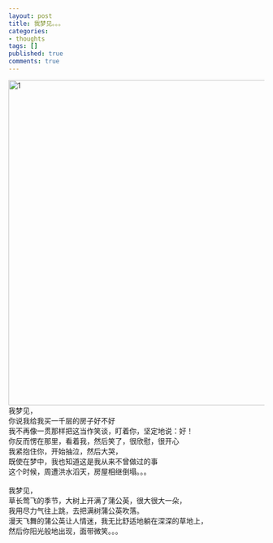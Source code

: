 ```yaml
---
layout: post
title: 我梦见。。。
categories:
- thoughts
tags: []
published: true
comments: true
---
```

<p><img alt="1" src="http://farm5.static.flickr.com/4063/4638857687_c7d2ed7f26_z.jpg" title="1" class="alignnone" width="640" height="640" />我梦见，<br />你说我给我买一千层的房子好不好<br />我不再像一贯那样把这当作笑谈，盯着你，坚定地说：好！<br />你反而愣在那里，看着我，然后笑了，很欣慰，很开心<br />我紧抱住你，开始抽泣，然后大哭，<br />既使在梦中，我也知道这是我从来不曾做过的事<br />这个时候，周遭洪水滔天，房屋相继倒塌。。。<br /><br />我梦见，<br />草长莺飞的季节，大树上开满了蒲公英，很大很大一朵，<br />我用尽力气往上跳，去把满树蒲公英吹落。<br />漫天飞舞的蒲公英让人情迷，我无比舒适地躺在深深的草地上，<br />然后你阳光般地出现，面带微笑。。。</p>

